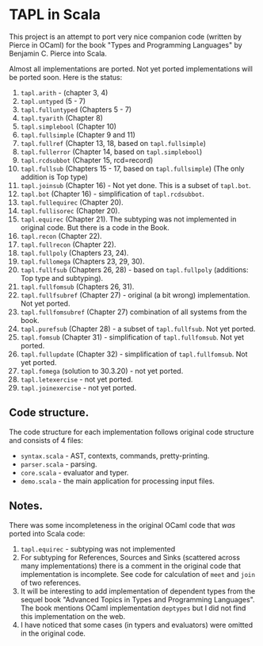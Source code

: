 # TAPL in Scala

This project is an attempt to port very nice companion code (written by Pierce in OCaml) 
for the book "Types and Programming Languages" by Benjamin C. Pierce into Scala.

Almost all implementations are ported. Not yet ported implementations will be ported soon. Here is the status:

01. `tapl.arith` - (chapter 3, 4)
02. `tapl.untyped` (5 - 7)
03. `tapl.fulluntyped` (Chapters 5 - 7)
04. `tapl.tyarith` (Chapter 8)
05. `tapl.simplebool` (Chapter 10)
06. `tapl.fullsimple` (Chapter 9 and 11)
07. `tapl.fullref` (Chapter 13, 18, based on `tapl.fullsimple`)
08. `tapl.fullerror` (Chapter 14, based on `tapl.simplebool`)
09. `tapl.rcdsubbot` (Chapter 15, rcd=record)
10. `tapl.fullsub` (Chapters 15 - 17, based on `tapl.fullsimple`) (The only addition is Top type)
11. `tapl.joinsub` (Chapter 16) - Not yet done. This is a subset of `tapl.bot`.
12. `tapl.bot` (Chapter 16) - simplification of `tapl.rcdsubbot`.
13. `tapl.fullequirec` (Chapter 20).
14. `tapl.fullisorec` (Chapter 20).
15. `tapl.equirec` (Chapter 21). The subtyping was not implemented in original code. But there is a code in the Book.
16. `tapl.recon` (Chapter 22).
17. `tapl.fullrecon` (Chapter 22).
18. `tapl.fullpoly` (Chapters 23, 24).
19. `tapl.fullomega` (Chapters 23, 29, 30).
20. `tapl.fullfsub` (Chapters 26, 28) - based on `tapl.fullpoly` (additions: Top type and subtyping).
21. `tapl.fullfomsub` (Chapters 26, 31).
22. `tapl.fullfsubref` (Chapter 27) - original (a bit wrong) implementation. Not yet ported.
23. `tapl.fullfomsubref` (Chapter 27) combination of all systems from the book.
24. `tapl.purefsub` (Chapter 28) - a subset of `tapl.fullfsub`. Not yet ported.
25. `tapl.fomsub` (Chapter  31) - simplification of `tapl.fullfomsub`. Not yet ported.
26. `tapl.fullupdate` (Chapter 32) - simplification of `tapl.fullfomsub`. Not yet ported.
27. `tapl.fomega` (solution to 30.3.20) - not yet ported.
28. `tapl.letexercise` - not yet ported.
29. `tapl.joinexercise` - not yet ported.

## Code structure.

The code structure for each implementation follows original code structure and consists of 4 files:

* `syntax.scala` - AST, contexts, commands, pretty-printing.
* `parser.scala` - parsing.
* `core.scala` - evaluator and typer.
* `demo.scala` - the main application for processing input files.

## Notes.

There was some incompleteness in the original OCaml code that *was* ported into Scala code:

1. `tapl.equirec` - subtyping was not implemented 
2. For subtyping for References, Sources and Sinks (scattered across many implementations) there is a comment in the original code that implementation is incomplete. 
See code for calculation of `meet` and `join` of two references. 
3. It will be interesting to add implementation of dependent types from the sequel book "Advanced Topics in Types and Programming Languages". 
The book mentions OCaml implementation `deptypes` but I did not find this implementation on the web.
4. I have noticed that some cases (in typers and evaluators) were omitted in the original code.

